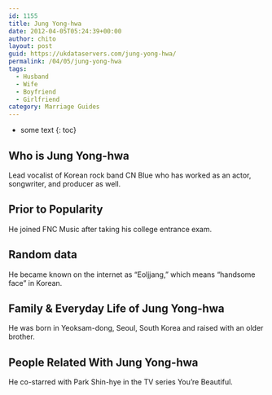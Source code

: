 ```yaml
---
id: 1155
title: Jung Yong-hwa
date: 2012-04-05T05:24:39+00:00
author: chito
layout: post
guid: https://ukdataservers.com/jung-yong-hwa/
permalink: /04/05/jung-yong-hwa
tags:
  - Husband
  - Wife
  - Boyfriend
  - Girlfriend
category: Marriage Guides
---
```


* some text
{: toc}
          
          
## Who is  Jung Yong-hwa
                  
                  
                  
Lead vocalist of Korean rock band CN Blue who has worked as an actor, songwriter, and producer as well.
                  
                
                
                
## Prior to Popularity 
                  
                  
                  
He joined FNC Music after taking his college entrance exam.
                  
                
                
                
## Random data 
                  
                  
                  
He became known on the internet as &#8220;Eoljjang,&#8221; which means &#8220;handsome face&#8221; in Korean.
                  
                
                
                
## Family & Everyday Life of Jung Yong-hwa
                  
                  
                  
He was born in Yeoksam-dong, Seoul, South Korea and raised with an older brother.
                  
                
                
                
## People Related With  Jung Yong-hwa
                  
                  
                  
He co-starred with Park Shin-hye in the TV series You&#8217;re Beautiful.
                  
                
              
            
          
          
          
    
    
  
